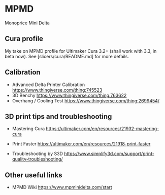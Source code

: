# MPMD
Monoprice Mini Delta

## Cura profile

My take on MPMD profile for Ultimaker Cura 3.2+ (shall work with 3.3, in beta now).
See [slicers/cura/README.md] for more defails.

## Calibration

- Advanced Delta Printer Calibration https://www.thingiverse.com/thing:745523
- 3D Benchy https://www.thingiverse.com/thing:763622
- Overhang / Cooling Test https://www.thingiverse.com/thing:2699454/

## 3D print tips and troubleshooting

- Mastering Cura https://ultimaker.com/en/resources/21932-mastering-cura
- Print Faster https://ultimaker.com/en/resources/21918-print-faster

- Troubleshooting by S3D https://www.simplify3d.com/support/print-quality-troubleshooting/

## Other useful links

- MPMD Wiki https://www.mpminidelta.com/start
